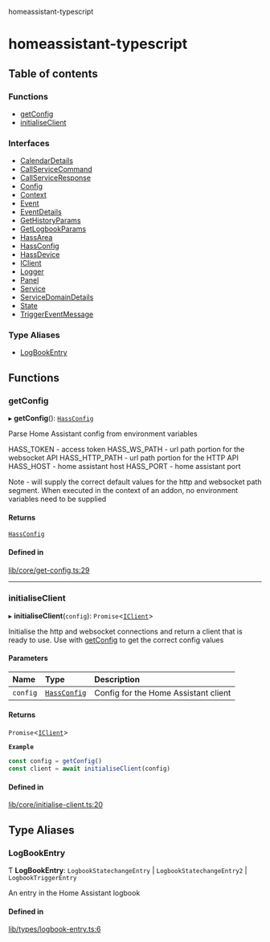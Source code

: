 homeassistant-typescript

# homeassistant-typescript

## Table of contents

### Functions

- [getConfig](README.md#getconfig)
- [initialiseClient](README.md#initialiseclient)

### Interfaces

- [CalendarDetails](interfaces/CalendarDetails.md)
- [CallServiceCommand](interfaces/CallServiceCommand.md)
- [CallServiceResponse](interfaces/CallServiceResponse.md)
- [Config](interfaces/Config.md)
- [Context](interfaces/Context.md)
- [Event](interfaces/Event.md)
- [EventDetails](interfaces/EventDetails.md)
- [GetHistoryParams](interfaces/GetHistoryParams.md)
- [GetLogbookParams](interfaces/GetLogbookParams.md)
- [HassArea](interfaces/HassArea.md)
- [HassConfig](interfaces/HassConfig.md)
- [HassDevice](interfaces/HassDevice.md)
- [IClient](interfaces/IClient.md)
- [Logger](interfaces/Logger.md)
- [Panel](interfaces/Panel.md)
- [Service](interfaces/Service.md)
- [ServiceDomainDetails](interfaces/ServiceDomainDetails.md)
- [State](interfaces/State.md)
- [TriggerEventMessage](interfaces/TriggerEventMessage.md)

### Type Aliases

- [LogBookEntry](README.md#logbookentry)

## Functions

### getConfig

▸ **getConfig**(): [`HassConfig`](interfaces/HassConfig.md)

Parse Home Assistant config from environment variables

HASS_TOKEN - access token
HASS_WS_PATH - url path portion for the websocket API
HASS_HTTP_PATH - url path portion for the HTTP API
HASS_HOST - home assistant host
HASS_PORT - home assistant port

Note - will supply the correct default values for the http and
websocket path segment. When executed in the context of an addon,
no environment variables need to be supplied

#### Returns

[`HassConfig`](interfaces/HassConfig.md)

#### Defined in

[lib/core/get-config.ts:29](https://github.com/benwainwright/hass-ts/blob/24908fa/src/lib/core/get-config.ts#L29)

___

### initialiseClient

▸ **initialiseClient**(`config`): `Promise`\<[`IClient`](interfaces/IClient.md)\>

Initialise the http and websocket connections and return a client that is ready
to use. Use with [getConfig](README.md#getconfig) to get the correct config values

#### Parameters

| Name | Type | Description |
| :------ | :------ | :------ |
| `config` | [`HassConfig`](interfaces/HassConfig.md) | Config for the Home Assistant client |

#### Returns

`Promise`\<[`IClient`](interfaces/IClient.md)\>

**`Example`**

```ts
const config = getConfig()
const client = await initialiseClient(config)
```

#### Defined in

[lib/core/initialise-client.ts:20](https://github.com/benwainwright/hass-ts/blob/24908fa/src/lib/core/initialise-client.ts#L20)

## Type Aliases

### LogBookEntry

Ƭ **LogBookEntry**: `LogbookStatechangeEntry` \| `LogbookStatechangeEntry2` \| `LogbookTriggerEntry`

An entry in the Home Assistant logbook

#### Defined in

[lib/types/logbook-entry.ts:6](https://github.com/benwainwright/hass-ts/blob/24908fa/src/lib/types/logbook-entry.ts#L6)
